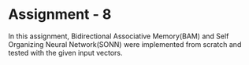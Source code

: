 # Assignment - 8

In this assignment, Bidirectional Associative Memory(BAM) and Self Organizing Neural Network(SONN) were implemented from scratch and tested with the given input vectors.
